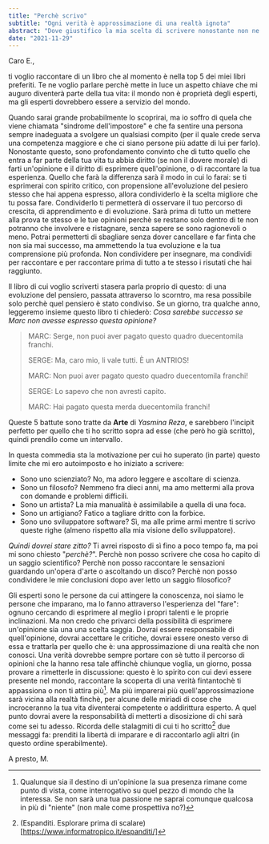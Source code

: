 ```yaml
---
title: "Perchè scrivo"
subtitle: "Ogni verità è approssimazione di una realtà ignota"
abstract: "Dove giustifico la mia scelta di scrivere nonostante non ne sappia niente"
date: "2021-11-29"
---
```


Caro E.,

ti voglio raccontare di un libro che al momento è nella top 5 dei miei libri preferiti.
Te ne voglio parlare perchè mette in luce un aspetto chiave che mi auguro diventerà parte della tua vita: il mondo non è proprietà degli esperti, ma gli esperti dovrebbero essere a servizio del mondo.

Quando sarai grande probabilmente lo scoprirai, ma io soffro di quela che viene chiamata "sindrome dell'impostore" e che fa sentire una persona sempre inadeguata a svolgere un qualsiasi compito (per il quale crede serva una competenza maggiore e che ci siano persone più adatte di lui per farlo). Nonostante questo, sono profondamento convinto che di tutto quello che entra a far parte della tua vita tu abbia diritto (se non il dovere morale) di farti un'opinione e il diritto di esprimere quell'opinione, o di raccontare la tua esperienza. 
Quello che farà la differenza sarà il modo in cui lo farai: se ti esprimerai con spirito critico, con propensione all'evoluzione del pesiero stesso che hai appena espresso, allora condividerlo è la scelta migliore che tu possa fare. Condividerlo ti permetterà di osservare il tuo percorso di crescita, di apprendimento e di evoluzione. Sarà prima di tutto un mettere alla prova te stesso e le tue opinioni perchè se restano solo dentro di te non potranno che involvere e ristagnare, senza sapere se sono ragionevoli o meno. Potrai permetterti di sbagliare senza dover cancellare e far finta che non sia mai successo, ma ammettendo la tua evoluzione e la tua comprensione più profonda.
Non condividere per insegnare, ma condividi per raccontare e per raccontare prima di tutto a te stesso i risutati che hai raggiunto.

Il libro di cui voglio scriverti stasera parla proprio di questo: di una evoluzione del pensiero, passata attraverso lo scorntro, ma resa possibile solo perchè quel pensiero è stato condiviso. Se un giorno, tra qualche anno, leggeremo insieme questo libro ti chiederò: *Cosa sarebbe successo se Marc non avesse espresso questa opinione?*

> MARC:  Serge, non puoi aver pagato questo quadro duecentomila franchi.
> 
> SERGE: Ma, caro mio, li vale tutti. È un ANTRIOS!
> 
> MARC:  Non puoi aver pagato questo quadro duecentomila franchi!
> 
> SERGE: Lo sapevo che non avresti capito.
> 
> MARC:  Hai pagato questa merda duecentomila franchi!

Queste 5 battute sono tratte da **Arte** di *Yasmina Reza*, e sarebbero l'incipit perfetto per quello che ti ho scritto sopra ad esse (che però ho già scritto), quindi prendilo come un intervallo.

In questa commedia sta la motivazione per cui ho superato (in parte) questo limite che mi ero autoimposto e ho iniziato a scrivere:

- Sono uno scienziato? No, ma adoro leggere e ascoltare di scienza.
- Sono un filosofo? Nemmeno fra dieci anni, ma amo mettermi alla prova con domande e problemi difficili.
- Sono un artista? La mia manualità è assimilabile a quella di una foca.
- Sono un artigiano? Fatico a tagliare dritto con la forbice.
- Sono uno sviluppatore software? Sì, ma alle prime armi mentre ti scrivo queste righe (almeno rispetto alla mia visione dello sviluppatore).

*Quindi dovrei stare zitto?*
Ti avrei risposto di sì fino a poco tempo fa, ma poi mi sono chiesto "*perchè?*". Perchè non posso scrivere che cosa ho capito di un saggio scientifico? Perchè non posso raccontare le sensazioni guardando un'opera d'arte o ascoltando un disco? Perchè non posso condividere le mie conclusioni dopo aver letto un saggio filosofico?

Gli esperti sono le persone da cui attingere la conoscenza, noi siamo le persone che imparano, ma lo fanno attraverso l'esperienza del "fare": ognuno cercando di esprimere al meglio i propri talenti e le proprie inclinazioni. Ma non credo che privarci della possibilità di esprimere un'opinione sia una una scelta saggia.
Dovrai essere responsabile di quell'opinione, dovrai accettare le critiche, dovrai essere onesto verso di essa e trattarla per quello che è: una approssimazione di una realtà che non conosci. 
Una verità dovrebbe sempre portare con sè tutto il percorso di opinioni che la hanno resa tale affinchè chiunque voglia, un giorno, possa provare a rimetterle in discussione: questo è lo spirito con cui devi essere presente nel mondo, raccontare la scoperta di una verità fintantochè ti appassiona o non ti attira più[^1].
Ma più imparerai più quell'approssimazione sarà vicina alla realtà finchè, per alcune delle miriadi di cose che incroceranno la tua vita diventerai competente o addirittura esperto. A quel punto dovrai avere la responsabilità di metterti a disosizione di chi sarà come sei tu adesso.
Ricorda delle stalagmiti di cui ti ho scritto[^2] due messaggi fa: prenditi la libertà di imparare e di raccontarlo agli altri (in questo ordine sperabilmente).

A presto,
M.

[^1]: Qualunque sia il destino di un'opinione la sua presenza rimane come punto di vista, come interrogativo su quel pezzo di mondo che la interessa. Se non sarà una tua passione ne saprai comunque qualcosa in più di "niente" (non male come prospettiva no?)
[^2]: (Espanditi. Esplorare prima di scalare)[https://www.informatropico.it/espanditi/]